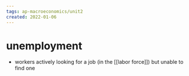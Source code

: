 ```yaml
---
tags: ap-macroeconomics/unit2 
created: 2022-01-06
---
```


# unemployment

- workers actively looking for a job (in the [[labor force]]) but unable to find one

<!---->